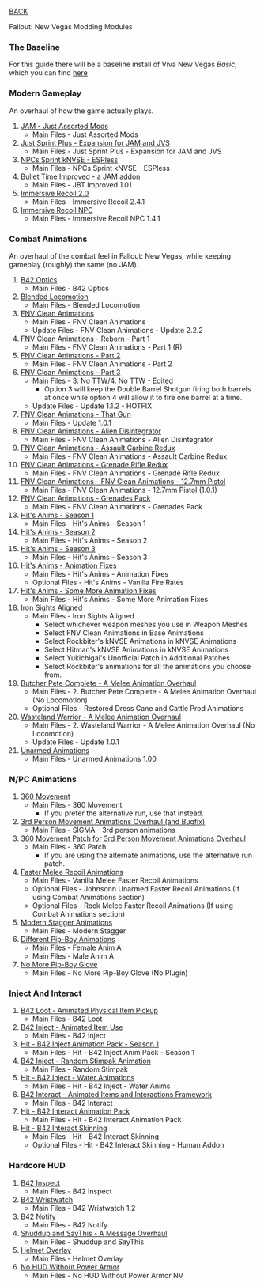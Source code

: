 
[BACK](..)

Fallout: New Vegas Modding Modules

### The Baseline

For this guide there will be a baseline install of Viva New Vegas *Basic*, which you can find [here](https://vivanewvegas.moddinglinked.com/)

### Modern Gameplay

An overhaul of how the game actually plays.

1. [JAM - Just Assorted Mods](https://www.nexusmods.com/newvegas/mods/66666)
	- Main Files - Just Assorted Mods
2. [Just Sprint Plus - Expansion for JAM and JVS](https://www.nexusmods.com/newvegas/mods/83797)
	- Main Files - Just Sprint Plus - Expansion for JAM and JVS
3. [NPCs Sprint kNVSE - ESPless](https://www.nexusmods.com/newvegas/mods/83745)
	- Main Files - NPCs Sprint kNVSE - ESPless
4. [Bullet Time Improved - a JAM addon](https://www.nexusmods.com/newvegas/mods/78324)
	- Main Files - JBT Improved 1.01
5. [Immersive Recoil 2.0](https://www.nexusmods.com/newvegas/mods/61973)
	- Main Files - Immersive Recoil 2.4.1
6. [Immersive Recoil NPC](https://www.nexusmods.com/newvegas/mods/69971)
	- Main Files - Immersive Recoil NPC 1.4.1

### Combat Animations

An overhaul of the combat feel in Fallout: New Vegas, while keeping gameplay (roughly) the same (no JAM).

1. [B42 Optics](https://www.nexusmods.com/newvegas/mods/81641)
	- Main Files - B42 Optics
2. [Blended Locomotion](https://www.nexusmods.com/newvegas/mods/79295)
	- Main Files - Blended Locomotion
3. [FNV Clean Animations](https://www.nexusmods.com/newvegas/mods/70599)
	- Main Files - FNV Clean Animations
	- Update Files - FNV Clean Animations - Update 2.2.2
4. [FNV Clean Animations - Reborn - Part 1](https://www.nexusmods.com/newvegas/mods/77429)
	- Main Files - FNV Clean Animations - Part 1 (R)
5. [FNV Clean Animations - Part 2](https://www.nexusmods.com/newvegas/mods/78335)
	- Main Files - FNV Clean Animations - Part 2
6. [FNV Clean Animations - Part 3](https://www.nexusmods.com/newvegas/mods/81648)
	- Main Files - 3. No TTW/4. No TTW - Edited
		- Option 3 will keep the Double Barrel Shotgun firing both barrels at once while option 4 will allow it to fire one barrel at a time.
	- Update Files - Update 1.1.2 - HOTFIX
7. [FNV Clean Animations - That Gun](https://www.nexusmods.com/newvegas/mods/82330)
	- Main Files - Update 1.0.1
8. [FNV Clean Animations - Alien Disintegrator](https://www.nexusmods.com/newvegas/mods/83434)
	- Main Files - FNV Clean Animations - Alien Disintegrator
9. [FNV Clean Animations - Assault Carbine Redux](https://www.nexusmods.com/newvegas/mods/83461)
	- Main Files - FNV Clean Animations - Assault Carbine Redux
10. [FNV Clean Animations - Grenade Rifle Redux](https://www.nexusmods.com/newvegas/mods/83503)
	- Main Files - FNV Clean Animations - Grenade Rifle Redux
11. [FNV Clean Animations - FNV Clean Animations - 12.7mm Pistol](https://www.nexusmods.com/newvegas/mods/83683)
	- Main Files - FNV Clean Animations - 12.7mm Pistol (1.0.1)
12. [FNV Clean Animations - Grenades Pack](https://www.nexusmods.com/newvegas/mods/83735)
	- Main Files - FNV Clean Animations - Grenades Pack
13. [Hit's Anims - Season 1](https://www.nexusmods.com/newvegas/mods/73856)
	- Main Files - Hit's Anims - Season 1
14. [Hit's Anims - Season 2](https://www.nexusmods.com/newvegas/mods/75208)
	- Main Files - Hit's Anims - Season 2
15. [Hit's Anims - Season 3](https://www.nexusmods.com/newvegas/mods/76843)
	- Main Files - Hit's Anims - Season 3
16. [Hit's Anims - Animation Fixes](https://www.nexusmods.com/newvegas/mods/76457)
	- Main Files - Hit's Anims - Animation Fixes
	- Optional Files - Hit's Anims - Vanilla Fire Rates
17. [Hit's Anims - Some More Animation Fixes](https://www.nexusmods.com/newvegas/mods/83557)
	- Main Files - Hit's Anims - Some More Animation Fixes
18. [Iron Sights Aligned](https://www.nexusmods.com/newvegas/mods/81933)
	- Main Files - Iron Sights Aligned
		- Select whichever weapon meshes you use in Weapon Meshes
		- Select FNV Clean Animations in Base Animations
		- Select Rockbiter's kNVSE Animations in kNVSE Animations
		- Select Hitman's kNVSE Animations in kNVSE Animations
		- Select Yukichigai's Unofficial Patch in Additional Patches
		- Select Rockbiter's animations for all the animations you choose from.
19. [Butcher Pete Complete - A Melee Animation Overhaul](https://www.nexusmods.com/newvegas/mods/79146)
	- Main Files - 2. Butcher Pete Complete - A Melee Animation Overhaul (No Locomotion)
	- Optional Files - Restored Dress Cane and Cattle Prod Animations
20. [Wasteland Warrior - A Melee Animation Overhaul](https://www.nexusmods.com/newvegas/mods/80277)
	- Main Files - 2. Wasteland Warrior - A Melee Animation Overhaul (No Locomotion)
	- Update Files - Update 1.0.1
21. [Unarmed Animations](https://www.nexusmods.com/newvegas/mods/75909)
	- Main Files - Unarmed Animations 1.00

### N/PC Animations

1. [360 Movement](https://www.nexusmods.com/newvegas/mods/71940)
	- Main Files - 360 Movement
		- If you prefer the alternative run, use that instead.
2. [3rd Person Movement Animations Overhaul (and Bugfix)](https://www.nexusmods.com/newvegas/mods/80699)
	- Main Files - SIGMA - 3rd person animations
3. [360 Movement Patch for 3rd Person Movement Animations Overhaul](https://www.nexusmods.com/newvegas/mods/80812)
	- Main Files - 360 Patch
		- If you are using the alternate animations, use the alternative run patch.
4. [Faster Melee Recoil Animations](https://www.nexusmods.com/newvegas/mods/83694)
	- Main Files - Vanilla Melee Faster Recoil Animations
	- Optional Files - Johnsonn Unarmed Faster Recoil Animations (If using Combat Animations section)
	- Optional Files - Rock Melee Faster Recoil Animations (If using Combat Animations section)
5. [Modern Stagger Animations](https://www.nexusmods.com/newvegas/mods/80456)
	- Main Files - Modern Stagger
6. [Different Pip-Boy Animations](https://www.nexusmods.com/newvegas/mods/75420)
	- Main Files - Female Anim A
	- Main Files - Male Anim A
7. [No More Pip-Boy Glove](https://www.nexusmods.com/newvegas/mods/69258)
	- Main Files - No More Pip-Boy Glove (No Plugin)

### Inject And Interact

1. [B42 Loot - Animated Physical Item Pickup](https://www.nexusmods.com/newvegas/mods/82369)
	- Main Files - B42 Loot
2. [B42 Inject - Animated Item Use](https://www.nexusmods.com/newvegas/mods/80437)
	- Main Files - B42 Inject
3. [Hit - B42 Inject Animation Pack - Season 1](https://www.nexusmods.com/newvegas/mods/80531)
	- Main Files - Hit - B42 Inject Anim Pack - Season 1
4. [B42 Inject - Random Stimpak Animation](https://www.nexusmods.com/newvegas/mods/80705)
	- Main Files - Random Stimpak
5. [Hit - B42 Inject - Water Animations](https://www.nexusmods.com/newvegas/mods/83812)
	- Main Files - Hit - B42 Inject - Water Anims
6. [B42 Interact - Animated Items and Interactions Framework](https://www.nexusmods.com/newvegas/mods/83119)
	- Main Files - B42 Interact
7. [Hit - B42 Interact Animation Pack](https://www.nexusmods.com/newvegas/mods/83096)
	- Main Files - Hit - B42 Interact Animation Pack
8. [Hit - B42 Interact Skinning](https://www.nexusmods.com/newvegas/mods/83161)
	- Main Files - Hit - B42 Interact Skinning
	- Optional Files - Hit - B42 Interact Skinning - Human Addon

### Hardcore HUD

1. [B42 Inspect](https://www.nexusmods.com/newvegas/mods/71624)
	- Main Files - B42 Inspect
2. [B42 Wristwatch](https://www.nexusmods.com/newvegas/mods/67890)
	- Main Files - B42 Wristwatch 1.2
3. [B42 Notify](https://www.nexusmods.com/newvegas/mods/80085)
	- Main Files - B42 Notify
4. [Shuddup and SayThis - A Message Overhaul](https://www.nexusmods.com/newvegas/mods/83666)
	- Main Files - Shuddup and SayThis
5. [Helmet Overlay](https://www.nexusmods.com/newvegas/mods/67870)
	- Main Files - Helmet Overlay
6. [No HUD Without Power Armor](https://www.nexusmods.com/newvegas/mods/79791)
	- Main Files - No HUD Without Power Armor NV